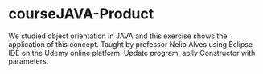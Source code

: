 # courseJAVA-Product
We studied object orientation in JAVA and this exercise shows the application of this concept. Taught by professor Nelio Alves using Eclipse IDE on the Udemy online platform.
Update program, aplly Constructor with parameters.

